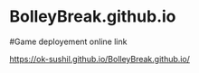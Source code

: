 # BolleyBreak.github.io

#Game deployement online link 

https://ok-sushil.github.io/BolleyBreak.github.io/
